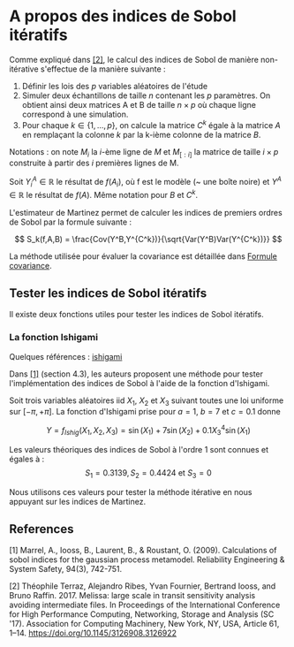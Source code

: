 # A propos des indices de Sobol itératifs

Comme expliqué dans [[2]](#2), le calcul des indices de Sobol de manière non-itérative s'effectue de la manière suivante :

1. Définir les lois des $p$ variables aléatoires de l'étude
2. Simuler deux échantillons de taille $n$ contenant les $p$ paramètres. On obtient ainsi deux matrices A et B de taille $n \times p$ où chaque ligne correspond à une simulation. 
3. Pour chaque $k \in \{1, \ldots, p\}$, on calcule la matrice $C^k$ égale à la matrice $A$ en remplaçant la colonne $k$ par la k-ième colonne de la matrice $B$.

Notations : on note $M_i$ la $i$-ème ligne de $M$ et $M_{[:i]}$ la matrice de taille $i \times p$ construite à partir des $i$ premières lignes de M.

Soit $Y^A_i \in \mathbb{R}$ le résultat de $f(A_i)$, où f est le modèle (~ une boîte noire) et $Y^A \in \mathbb{R}$ le résultat de $f(A)$. Même notation pour $B$ et $C^k$.

L'estimateur de Martinez permet de calculer les indices de premiers ordres de Sobol par la formule suivante :

$$
    S_k(f,A,B) = \frac{Cov(Y^B,Y^{C^k})}{\sqrt{Var(Y^B)Var(Y^{C^k})}}
$$

La méthode utilisée pour évaluer la covariance est détaillée dans [Formule covariance](docs/formula_covariance.md).

## Tester les indices de Sobol itératifs

Il existe deux fonctions utiles pour tester les indices de Sobol itératifs. 

### La fonction Ishigami

Quelques références : [ishigami](http://www.sfu.ca/~ssurjano/ishigami.html)


Dans [[1]](#1) (section 4.3), les auteurs proposent une méthode pour tester l'implémentation des indices de Sobol à l'aide de la fonction d'Ishigami.

Soit trois variables aléatoires iid $X_1$, $X_2$ et $X_3$ suivant toutes une loi uniforme sur $[- \pi, + \pi]$. La fonction d'Ishigami prise pour $a=1$, $b=7$ et $c=0.1$ donne 

$$ Y = f_{Ishig}(X_1, X_2, X_3) = \sin(X_1) + 7 \sin(X_2) + 0.1X^4_3 \sin(X_1)$$

Les valeurs théoriques des indices de Sobol à l'ordre 1 sont connues et égales à : 
$$ S_1 = 0.3139, S_2 = 0.4424 \text{ et } S_3 = 0$$

Nous utilisons ces valeurs pour tester la méthode itérative en nous appuyant sur les indices de Martinez.

## References 
<a id="1">[1]</a>  Marrel, A., Iooss, B., Laurent, B., & Roustant, O. (2009). Calculations of sobol indices for the gaussian process metamodel. Reliability Engineering & System Safety, 94(3), 742-751.

<a id="2">[2]</a>  Théophile Terraz, Alejandro Ribes, Yvan Fournier, Bertrand Iooss, and Bruno Raffin. 2017. Melissa: large scale in transit sensitivity analysis avoiding intermediate files. In Proceedings of the International Conference for High Performance Computing, Networking, Storage and Analysis (SC '17). Association for Computing Machinery, New York, NY, USA, Article 61, 1–14. https://doi.org/10.1145/3126908.3126922